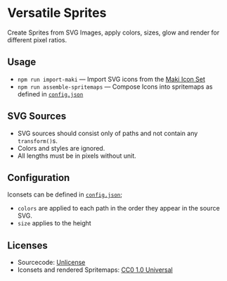 # Versatile Sprites

Create Sprites from SVG Images, apply colors, sizes, glow and render for different pixel ratios.

## Usage

* `npm run import-maki` — Import SVG icons from the [Maki Icon Set](https://github.com/mapbox/maki)
* `npm run assemble-spritemaps` — Compose Icons into spritemaps as defined in [`config.json`](./config.json)

## SVG Sources

* SVG sources should consist only of paths and not contain any `transform()`s.
* Colors and styles are ignored.
* All lengths must be in pixels without unit.

## Configuration

Iconsets can be defined in [`config.json`](./config.json);
* `colors` are applied to each path in the order they appear in the source SVG.
* `size` applies to the height

## Licenses

* Sourcecode: [Unlicense](./UNLICENSE.md)
* Iconsets and rendered Spritemaps: [CC0 1.0 Universal](./icons/LICENSE.md)


